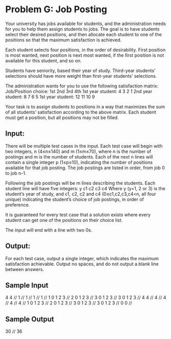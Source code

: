 # Problem G: Job Posting

Your university has jobs available for students, and the administration needs for you to help them assign students to jobs. The goal is to have students select their desired positions, and then allocate each student to one of the positions so that the maximum satisfaction is achieved.

Each student selects four positions, in the order of desirability. First position is most wanted, next position is next most wanted, if the first position is not available for this student, and so on.

Students have seniority, based their year of study. Third-year students’ selections should have more weight than first-year students’ selections.

The administration wants for you to use the following satisfaction matrix:
Job/Position choice:    1st    2nd    3rd    4th
1st year student:        4     3       2      1
2nd year student:        8     7       6      5
1st year student:        12    11      10     9

Your task is to assign students to positions in a way that maximizes the sum of
all students’ satisfaction according to the above matrix. Each student must get a
position, but all positions may not be filled.

## Input:
There will be multiple test cases in the input. Each test case will begin with two integers, n (4≤n≤140) and m (1≤m≤70), where n is the number of postings and m is the number of students. Each of the next n lines will contain a single integer p (1≤p≤10), indicating the number of positions available for that job posting. The job postings are listed in order, from job 0 to job n-1.

Following the job postings will be m lines describing the students. Each student line will have five integers:
      y c1 c2 c3 c4
Where y (y=1, 2 or 3) is the student’s year of study, and c1, c2, c2 and c4 (0≤c1,c2,c3,c4<n, all four unique) indicating the student’s choice of job postings, in order of preference.

It is guaranteed for every test case that a solution exists where every student can get one of the positions on their choice list.

The input will end with a line with two 0s.

## Output:
For each test case, output a single integer, which indicates the maximum satisfaction achievable. Output no spaces, and do not output a blank line between answers.

## Sample Input
4 4 // 
1 // 
1 // 
1 // 
1 // 
1 0 1 2 3 // 
2 0 1 2 3 // 
3 0 1 2 3 // 
3 0 1 2 3 // 
4 4 // 
4 // 
4 // 
4 // 
4 // 
1 0 1 2 3 // 
2 0 1 2 3 // 
3 0 1 2 3 // 
3 0 1 2 3 // 
0 0 // 

## Sample Output
30 // 
36
